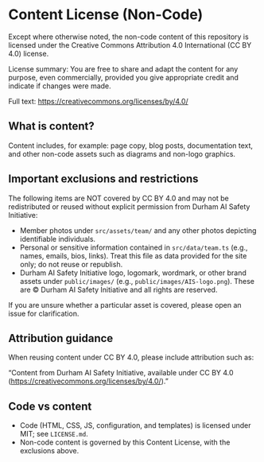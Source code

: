 # Content License (Non-Code)

Except where otherwise noted, the non-code content of this repository is licensed under the Creative Commons Attribution 4.0 International (CC BY 4.0) license.

License summary: You are free to share and adapt the content for any purpose, even commercially, provided you give appropriate credit and indicate if changes were made.

Full text: <https://creativecommons.org/licenses/by/4.0/>

## What is content?

Content includes, for example: page copy, blog posts, documentation text, and other non-code assets such as diagrams and non-logo graphics.

## Important exclusions and restrictions

The following items are NOT covered by CC BY 4.0 and may not be redistributed or reused without explicit permission from Durham AI Safety Initiative:

- Member photos under `src/assets/team/` and any other photos depicting identifiable individuals.
- Personal or sensitive information contained in `src/data/team.ts` (e.g., names, emails, bios, links). Treat this file as data provided for the site only; do not reuse or republish.
- Durham AI Safety Initiative logo, logomark, wordmark, or other brand assets under `public/images/` (e.g., `public/images/AIS-logo.png`). These are © Durham AI Safety Initiative and all rights are reserved.

If you are unsure whether a particular asset is covered, please open an issue for clarification.

## Attribution guidance

When reusing content under CC BY 4.0, please include attribution such as:

“Content from Durham AI Safety Initiative, available under CC BY 4.0 (<https://creativecommons.org/licenses/by/4.0/>).”

## Code vs content

- Code (HTML, CSS, JS, configuration, and templates) is licensed under MIT; see `LICENSE.md`.
- Non-code content is governed by this Content License, with the exclusions above.
